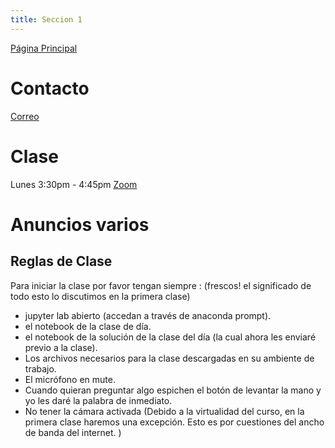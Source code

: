 ```yaml
---
title: Seccion 1
---
```

[Página Principal](./README.md)

# Contacto
[Correo](mailto:je.chitiva10@uniandes.edu.co)

# Clase
Lunes 3:30pm - 4:45pm 
[Zoom](https://uniandes-edu-co.zoom.us/meeting/register/tZcsfuGrrDgoGNSRwn3vTGIwH4B-eNrbdAqF) 

# Anuncios varios
## Reglas de Clase

Para iniciar la clase por favor tengan siempre : (frescos! el significado de todo esto lo discutimos en la primera clase)
- jupyter lab abierto (accedan a través de anaconda prompt).
- el notebook de la clase de día.
- el notebook de la solución de la clase del día (la cual ahora les enviaré previo a la clase).
- Los archivos necesarios para la clase descargadas en su ambiente de trabajo. 
- El micrófono en mute.
- Cuando quieran preguntar algo espichen el botón de levantar la mano y yo les daré la palabra de inmediato.                  
- No tener la cámara activada (Debido a la virtualidad del curso, en la primera clase haremos una excepción. Esto es por cuestiones del ancho de banda del internet. )